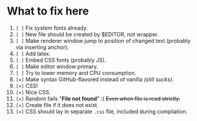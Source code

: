 # What to fix here

1. `[ ]` Fix system fonts already.
1. `[ ]` New file should be created by $EDITOR, not wrapper.
1. `[ ]` Make renderer window jump to position of changed text (probably via inserting anchor).
1. `[ ]` Add latex.
1. `[ ]` Embed CSS fonts (probably JS).
1. `[ ]` Make editor window primary.
1. `[ ]` Try to lower memory and CPU consumption.
1. `[×]` Make syntax GitHub-flavored instead of vanilla *(still sucks)*.
1. `[×]` CSS!
1. `[×]` Nice CSS.
1. `[×]` Random fails "**File not found**" :( ~~Even when file is read strictly.~~
1. `[×]` Create file if it does not exist.
1. `[×]` CSS should lay in separate `.css` file, included during compilation.
